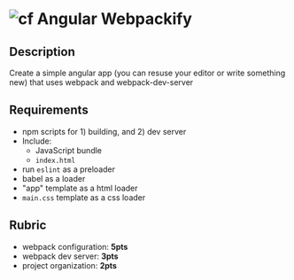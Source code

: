 ![cf](http://i.imgur.com/7v5ASc8.png) Angular Webpackify
====

## Description

Create a simple angular app (you can resuse your editor or write something new) that uses webpack and webpack-dev-server

## Requirements

* npm scripts for 1) building, and 2) dev server
* Include:
  * JavaScript bundle
  * `index.html`
* run `eslint` as a preloader
* babel as a loader
* "app" template as a html loader
* `main.css` template as a css loader

## Rubric

* webpack configuration: **5pts**
* webpack dev server: **3pts**
* project organization: **2pts**
